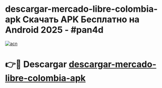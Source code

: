 # descargar-mercado-libre-colombia-apk Скачать APK Бесплатно на Android 2025 - #pan4d

[![acn](https://github.com/user-attachments/assets/0f9c940e-d8b0-45ae-aac7-cd30a18b3e1c)](https://apps.freeplayer.one?title=descargar-mercado-libre-colombia-apk&ref=9RF)

# 👉🔴 Descargar [descargar-mercado-libre-colombia-apk](https://apps.freeplayer.one?title=descargar-mercado-libre-colombia-apk&ref=9RF)